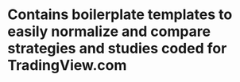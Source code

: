 # Contains boilerplate templates to easily normalize and compare strategies and studies coded for TradingView.com

